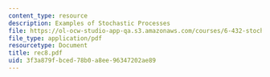 ```yaml
---
content_type: resource
description: Examples of Stochastic Processes
file: https://ol-ocw-studio-app-qa.s3.amazonaws.com/courses/6-432-stochastic-processes-detection-and-estimation-spring-2004/3f3a879fbced78b0a8ee96347202ae89_rec8.pdf
file_type: application/pdf
resourcetype: Document
title: rec8.pdf
uid: 3f3a879f-bced-78b0-a8ee-96347202ae89
---
```

